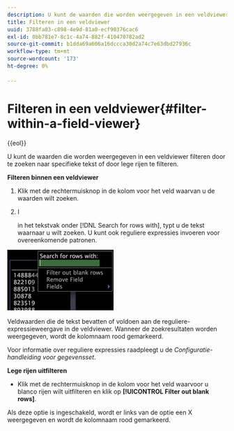 ```yaml
---
description: U kunt de waarden die worden weergegeven in een veldviewer filteren door te zoeken naar specifieke tekst of door lege rijen te filteren.
title: Filteren in een veldviewer
uuid: 3788fa03-c898-4e9d-81a0-ecf90376cac6
exl-id: 0bb781e7-8c1c-4a74-882f-410470782ad2
source-git-commit: b1dda69a606a16dccca30d2a74c7e63dbd27936c
workflow-type: tm+mt
source-wordcount: '173'
ht-degree: 0%

---
```


# Filteren in een veldviewer{#filter-within-a-field-viewer}

{{eol}}

U kunt de waarden die worden weergegeven in een veldviewer filteren door te zoeken naar specifieke tekst of door lege rijen te filteren.

**Filteren binnen een veldviewer**

1. Klik met de rechtermuisknop in de kolom voor het veld waarvan u de waarden wilt zoeken.
1. I

   in het tekstvak onder [!DNL Search for rows with], typt u de tekst waarnaar u wilt zoeken. U kunt ook reguliere expressies invoeren voor overeenkomende patronen.

![](assets/vis_FieldViewer_Search.png)

Veldwaarden die de tekst bevatten of voldoen aan de reguliere-expressieweergave in de veldviewer. Wanneer de zoekresultaten worden weergegeven, wordt de kolomnaam rood gemarkeerd.

Voor informatie over reguliere expressies raadpleegt u de *Configuratie-handleiding voor gegevensset*.

**Lege rijen uitfilteren**

* Klik met de rechtermuisknop in de kolom voor het veld waarvoor u blanco rijen wilt uitfilteren en klik op **[!UICONTROL Filter out blank rows]**.

Als deze optie is ingeschakeld, wordt er links van de optie een X weergegeven en wordt de kolomnaam rood gemarkeerd.

